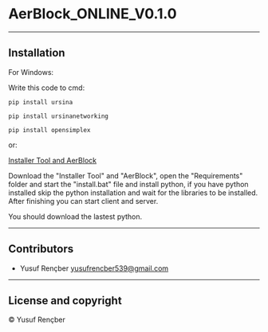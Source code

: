 # AerBlock_ONLINE_V0.1.0

---

## Installation

For Windows:

Write this code to cmd:

```
pip install ursina
```
```
pip install ursinanetworking
```
```
pip install opensimplex
```

or:

[Installer Tool and AerBlock](https://drive.google.com/u/1/uc?id=1_E5UwM5pDQeWg-GZu4fBT7ZYT7k9tRuW&export=download)

Download the "Installer Tool" and "AerBlock", open the "Requirements" folder and start the "install.bat" file and install python, if you have python installed skip the python installation and wait for the libraries to be installed. After finishing you can start client and server.

You should download the lastest python.

---

## Contributors

- Yusuf Rençber <yusufrencber539@gmail.com>

---

## License and copyright

© Yusuf Rençber
